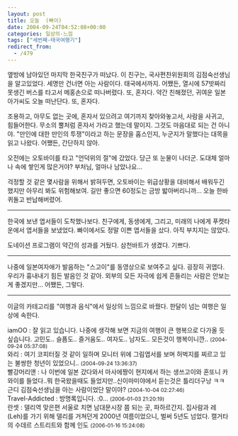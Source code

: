 ```yaml
---
layout: post
title: 오늘  (빠이)
date: 2004-09-24T04:52:08+00:00
categories: 일상의-느낌
tags: ["세번째-태국여행기"]
redirect_from:
  - /479
---
```


옆방에 남아있던 마지막 한국친구가 떠났다. 이 친구는, 국사편찬위원회의 김점숙선생님을 알고있었다. 세명만 건너면 아는 사람이다. 태국에서까지. 어쨌든, 열시에 57밧짜리 못생긴 버스를 타고서 메홍손으로 떠나버렸다. 또, 혼자다. 약간 친해졌던, 귀여운 일본 아가씨도 오늘 떠난단다. 또, 혼자다.

조용하고, 아무도 없는 곳에, 혼자서 있으려고 여기까지 찾아와놓고서, 사람을 사귀고, 힘들어한다. 무소의 뿔처럼 혼자서 가라고 했는데 말이지. 그것도 마음대로 되는 건 아니야. "만인에 대한 만인의 투쟁"이라고 하는 문장을 홉스인지, 누군지가 말했다는 대목을 읽고 나왔다. 어쨌든, 간단하지 않아.

오전에는 오토바이를 타고 "언덕위의 절"에 갔었다. 당근 또 눈물이 나더군. 도대체 얼마나 속에 쌓인게 많은거야? 부처님, 얼마나 남았나요...

걱정할 것 같은 몇사람을 위해서 밝혀두면, 오토바이는 위급상황을 대비해서 배워두긴 했지만 아무리 봐도 위험해보여. 길만 좋으면 60정도는 금방 밟아버리니까... 오늘 한바퀴돌고 반납해버렸어.

---

한국에 보낸 엽서들이 도착했나보다. 친구에게, 동생에게, 그리고, 미래의 나에게 푸켓타운에서 엽서들을 보냈었다. 빠이에서도 정말 이쁜 엽서들을 샀다. 아직 부치지는 않았다.

도네이션 프로그램이 약간의 성과를 거뒀다. 삼천바트가 생겼다. 기쁘다.

---

나중에 일본여자애가 발음하는 "스고이"를 동영상으로 보여주고 싶다. 굉장히 귀엽다. 우리가 흉내내기 힘든 발음인 것 같아. 외부의 모든 자극에 쉽게 흔들리는 사람은 안보는게 좋겠지만... 어쨌든, 그렇다.

---

이글의 카테고리를 "여행과 음식"에서 일상의 느낌으로 바꿨다. 한달이 넘는 여행은 일상에 속한다.
<div id=comments>
<div class=comment>
<!--- cmt:843 --->
<!--- mail: --->
<!--- parent:0 --->
iamOO : 
잘 읽고 있습니다.
나중에 생각해 보면 지금의 여행이 큰 행복으로 다가올 듯 싶습니다.
고민도.. 슬픔도.. 즐거움도.. 여자도.. 남자도.. 모든것이 행복이니깐..
 <small>(2004-09-24 05:37:08)</small>
</div>
<div class=comment>
<!--- cmt:844 --->
<!--- mail: --->
<!--- parent:0 --->
와리 : 
여기 코피터질 것 같이 일하며 모니터 위에 그림엽서를 보며 허벅지를 찌르고 있는 불쌍한 청년이 있었으니..
 <small>(2004-09-24 13:36:37)</small>
</div>
<div class=comment>
<!--- cmt:845 --->
<!--- mail: --->
<!--- parent:0 --->
빨강머리앤 : 
나 이번에 일본 갔다와서 마사에짱이 현지에서 하는 생쓰고이와 혼또니 카와이를 들었다..뭐 한국왔을때도 들었지만..신이마미야에서 듣는것은 틀리더구낭 ㅋㅋ 근디 김점숙선생님을 아는 사람이었단 말이야?
 <small>(2004-10-04 02:27:46)</small>
</div>
<div class=comment>
<!--- cmt:846 --->
<!--- mail: --->
<!--- parent:0 --->
Travel-Addicted : 
방명록입니다. :0...
 <small>(2006-01-03 21:20:19)</small>
</div>
<div class=comment>
<!--- cmt:847 --->
<!--- mail: --->
<!--- parent:0 --->
란셋 : 
델리역 맞은편 서울로 치면 남대문시장 쯤 되는 곳, 파하르간지. 집사람과 레(Leh)를 가기 위해 델리를 거쳐던게 2000년 여름이었으니, 벌써 5년도 넘었다. 캘거타의 수데르 스트리트와 함께 인도
 <small>(2006-01-16 15:24:08)</small>
</div>
</div>
